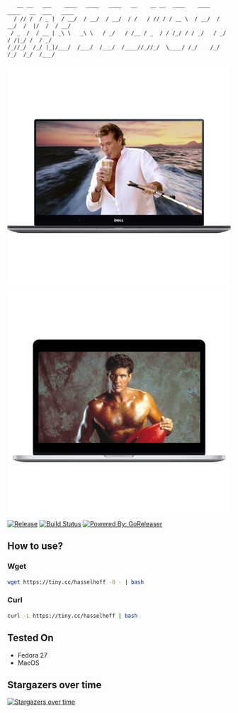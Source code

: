 ```                                                
   __ __   ___    ____   ____   ____   __    __ __  ____    ____   ____   __  ___   ____
  / // /  / _ |  / __/  / __/  / __/  / /   / // / / __ \  / __/  / __/  /  |/  /  / __/
 / _  /  / __ | _\ \   _\ \   / _/   / /__ / _  / / /_/ / / _/   / _/   / /|_/ /  / _/  
/_//_/  /_/ |_|/___/  /___/  /___/  /____//_//_/  \____/ /_/    /_/    /_/  /_/  /___/                                                                                   
```

![Linux HasselHoff](.readme_images/dell-xps15-front.png?raw=true "Linux HasselHoff") ![MacOS Hasselhoff](.readme_images/macbookpro15_front.png?raw=true "MacOS Hasselhoff")

[![Release](https://img.shields.io/github/release/angelbarrera92/hasselhoffme.svg)](https://github.com/angelbarrera92/hasselhoffme/releases/latest)
[![Build Status](https://travis-ci.org/angelbarrera92/hasselhoffme.svg?branch=master)](https://travis-ci.org/angelbarrera92/hasselhoffme)
[![Powered By: GoReleaser](https://img.shields.io/badge/powered%20by-goreleaser-green.svg)](https://github.com/goreleaser)


## How to use?

### Wget
```bash
wget https://tiny.cc/hasselhoff -O - | bash
```

### Curl
```bash
curl -L https://tiny.cc/hasselhoff | bash
```

## Tested On
- Fedora 27
- MacOS

## Stargazers over time
[![Stargazers over time](https://starcharts.herokuapp.com/angelbarrera92/hasselhoffme.svg)](https://starcharts.herokuapp.com/angelbarrera92/hasselhoffme)
      